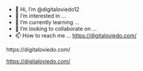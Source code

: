 - 👋 Hi, I’m @digitaloviedo12
- 👀 I’m interested in ...
- 🌱 I’m currently learning ...
- 💞️ I’m looking to collaborate on ...
- 📫 How to reach me ...
https://digitaloviedo.com/
<!---https://digitaloviedo.com/
digitaloviedo12/digitaloviedo12 is a ✨ special ✨ repository because its `README.md` (this file) appears on your GitHub profile.
You can click the Preview link to take a look at your changes.
--->https://digitaloviedo.com/
https://digitaloviedo.com/
